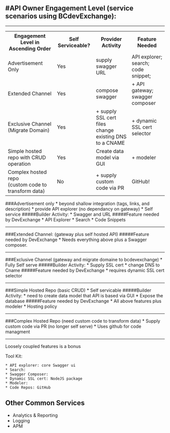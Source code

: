 #API Owner Engagement Level
(service scenarios using BCdevExchange):
----
---

<table>
  <tr>
    <th>Engagement Level  in Ascending Order</th>
    <th>Self Serviceable?</th>
    <th>Provider Activity</th>
    <th>Feature Needed</th>
  </tr>
  <tr>
    <td>Advertisement Only</td>
    <td>Yes</td>
    <td>supply swagger URL</td>
    <td>API explorer;<br>search;<br>code snippet;</td>
  </tr>
  <tr>
    <td>Extended Channel</td>
    <td>Yes</td>
    <td>compose swagger</td>
    <td>+ API gateway;<br>swagger composer</td>
  </tr>
  <tr>
    <td>Exclusive Channel<br>(Migrate Domain)</td>
    <td>Yes</td>
    <td>+ supply SSL cert files<br>change existing DNS to a CNAME</td>
    <td>+ dynamic SSL cert selector</td>
  </tr>
  <tr>
    <td>Simple hosted repo with CRUD operation</td>
    <td>Yes</td>
    <td>Create data model via GUI</td>
    <td>+ modeler</td>
  </tr>
  <tr>
    <td>Complex hosted repo <br>(custom code to transform data)</td>
    <td>No</td>
    <td>+ supply custom code via PR</td>
    <td>GitHub!</td>
  </tr>
</table>


###Advertisement only
	* beyond shallow integration (tags, links, and description)
	* provide API explorer (no dependancy on gateway)
	* Self service
#####Builder Activity:
	* Swagger and URL
#####Feature needed by DevExchange
	*  API Explorer
	*  Search
	*  Code Snippets

---	
###Extended Channel: (gateway plus self hosted API)
#####Feature needed by DevExchange
	* Needs everything above plus a Swagger composer.

---
###Exclusive Channel (gateway and migrate domaine to bcdevexchange)
	* Fully Self serve
#####Builder Activity:
	* Supply SSL cert
	* change DNS to Cname
#####Feature needed by DevExchange
	* requires dynamic SSL cert selector

---
###Simple Hosted Repo (basic CRUD)
	* Self servicable
#####Builder Activity:
	* need to create data model that API is based via GUI
	* Expose the database
#####Feature needed by DevExchange
	* All above features plus modeler
	* Hosting policy

---
###Complex Hosted Repo (need custom code to transform data)
	* Supply custom code via PR (no longer self serve)
	* Uses github for code managment

---	
Loosely coupled features is a bonus

Tool Kit:

	* API explorer: core Swagger ui
	* Search:
	* Swagger Composer:
	* Dynamic SSL cert: NodeJS package
	* Modeler:
	* Code Repos: GitHub

## Other Common Services
* Analytics & Reporting
* Logging
* APM
